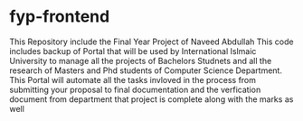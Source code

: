 # fyp-frontend
This Repository include the Final Year Project of Naveed Abdullah
This code includes backup of Portal that will be used by International Islmaic University to manage all the projects of Bachelors Studnets 
and all the research of Masters and Phd students of Computer Science Department. This Portal will automate all the tasks invloved in the
process from submitting your proposal to final documentation and the verfication document from department that project is complete along with 
the marks as well
